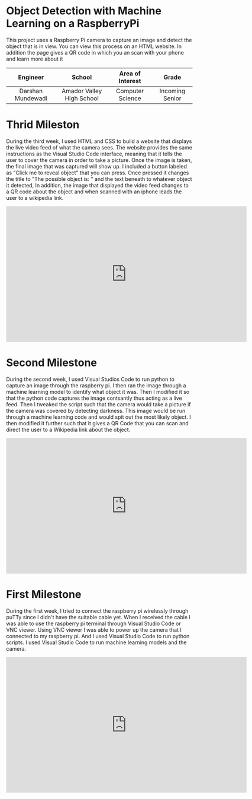 # Object Detection with Machine Learning on a RaspberryPi
This project uses a Raspberry Pi camera to capture an image and detect the object that is in view. You can view this process on an HTML website. In addition the page gives a QR code in which you an scan with your phone and learn more about it

| **Engineer** | **School** | **Area of Interest** | **Grade** |
|:--:|:--:|:--:|:--:|
| Darshan Mundewadi | Amador Valley High School | Computer Science | Incoming Senior



# Thrid Mileston

During the third week, I used HTML and CSS to build a website that displays the live video feed of what the camera sees. The website provides the same instructions as the Visual Studio Code interface, meaning that it tells the user to cover the camera in order to take a picture. Once the image is taken, the final image that was captured will show up. I included a button labeled as "Click me to reveal object" that you can press. Once pressed it changes the title to "The possible object is: " and the text beneath to whatever object it detected, In addition, the image that displayed the video feed changes to a QR code about the object and when scanned with an iphone leads the user to a wikipedia link.

<iframe width="650" height="366" src="https://www.youtube.com/embed/Bn_5lhumlmE" title="Darshan M Milestone 3" frameborder="0" allow="accelerometer; autoplay; clipboard-write; encrypted-media; gyroscope; picture-in-picture" allowfullscreen></iframe>



# Second Milestone
  
During the second week, I used Visual Studios Code to run python to capture an image through the raspberry pi. I then ran the image through a machine learning model to identify what object it was. Then I modified it so that the python code captures the image contsantly thus acting as a live feed. Then I tweaked the script such that the camera would take a picture if the camera was covered by detecting darkness. This image would be run through a machine learning code and would spit out the most likely object. I then modified it further such that it gives a QR Code that you can scan and direct the user to a Wikipedia link about the object.

<iframe width="650" height="366" src="https://www.youtube.com/embed/fwn3j1O4J7I" title="Darshan M Milestone 2" frameborder="0" allow="accelerometer; autoplay; clipboard-write; encrypted-media; gyroscope; picture-in-picture" allowfullscreen></iframe>

# First Milestone
  
During the first week, I tried to connect the raspberry pi wirelessly through puTTy since I didn't have the suitable cable yet. When I received the cable I was able to use the raspberry pi terminal through Visual Studio Code or VNC viewer. Using VNC viewer I was able to power up the camera that I connected to my raspberry pi. And I used Visual Studio Code to run python scripts. I used Visual Studio Code to run machine learning models and the camera.

<iframe width="650" height="366" src="https://www.youtube.com/embed/QS0pTYLp520" title="Darshan M Milestone 1" frameborder="0" allow="accelerometer; autoplay; clipboard-write; encrypted-media; gyroscope; picture-in-picture" allowfullscreen></iframe>
